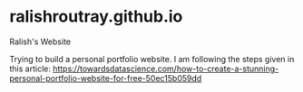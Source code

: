 # ralishroutray.github.io
Ralish's Website

Trying to build a personal portfolio website. I am following the steps given in this article:
https://towardsdatascience.com/how-to-create-a-stunning-personal-portfolio-website-for-free-50ec15b059dd
